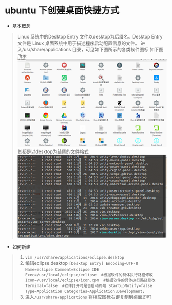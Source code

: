 # ubuntu 下创建桌面快捷方式
* 基本概念
> Linux 系统中的Desktop Entry 文件以desktop为后缀名。Desktop Entry 文件是 Linux 桌面系统中用于描述程序启动配置信息的文件。
进入/usr/share/applications 目录，可见如下图所示的各类软件图标
如下图所示
![Image text](002.png)
其都是以desktop为结尾的文件格式
![Image text](001.png)
* 如何新建
> 1. `vim /usr/share/applications/eclipse.desktop`
> 2. 编辑eclipse.desktop
> `[Desktop Entry]
Encoding=UTF-8
Name=eclipse
Comment=Eclipse IDE
Exec=/usr/local/eclipse/eclipse  #根据软件的具体执行路径修改
Icon=/usr/local/eclipse/icon.xpm  #根据软件的具体执行路径修改
Terminal=false  #软件打开时是否启动终端
StartupNotify=false
Type=Application
Categories=Application;Development;`
> 3. 进入`/usr/share/applications` 将相应图标右键复制到桌面即可
